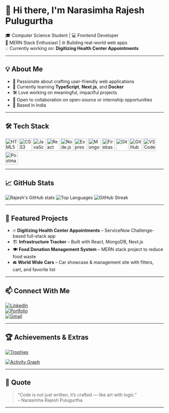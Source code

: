 # 👋 Hi there, I'm Narasimha Rajesh Pulugurtha

🎓 Computer Science Student | 💻 Frontend Developer  
🚀 MERN Stack Enthusiast | 🌐 Building real-world web apps  
💡 Currently working on: **Digitizing Health Center Appointments**

---

## 💡 About Me

- 🎯 Passionate about crafting user-friendly web applications
- 🌱 Currently learning **TypeScript**, **Next.js**, and **Docker**
- 🛠️ Love working on meaningful, impactful projects
- 🤝 Open to collaboration on open-source or internship opportunities
- 📍 Based in India

---

## 🛠️ Tech Stack

<p align="left">
  <img src="https://cdn.jsdelivr.net/gh/devicons/devicon/icons/html5/html5-original.svg" width="40" alt="HTML5" />
  <img src="https://cdn.jsdelivr.net/gh/devicons/devicon/icons/css3/css3-original.svg" width="40" alt="CSS3" />
  <img src="https://cdn.jsdelivr.net/gh/devicons/devicon/icons/javascript/javascript-original.svg" width="40" alt="JavaScript" />
  <img src="https://cdn.jsdelivr.net/gh/devicons/devicon/icons/react/react-original.svg" width="40" alt="React" />
  <img src="https://cdn.jsdelivr.net/gh/devicons/devicon/icons/nodejs/nodejs-original.svg" width="40" alt="Node.js" />
  <img src="https://cdn.jsdelivr.net/gh/devicons/devicon/icons/express/express-original.svg" width="40" alt="Express" />
  <img src="https://cdn.jsdelivr.net/gh/devicons/devicon/icons/mongodb/mongodb-original.svg" width="40" alt="MongoDB" />
  <img src="https://cdn.jsdelivr.net/gh/devicons/devicon/icons/firebase/firebase-plain.svg" width="40" alt="Firebase" />
  <img src="https://cdn.jsdelivr.net/gh/devicons/devicon/icons/git/git-original.svg" width="40" alt="Git" />
  <img src="https://cdn.jsdelivr.net/gh/devicons/devicon/icons/github/github-original.svg" width="40" alt="GitHub" />
  <img src="https://cdn.jsdelivr.net/gh/devicons/devicon/icons/vscode/vscode-original.svg" width="40" alt="VS Code" />
  <img src="https://cdn.jsdelivr.net/gh/devicons/devicon/icons/postman/postman-original.svg" width="40" alt="Postman" />
</p>

---

## 📈 GitHub Stats

![Rajesh's GitHub stats](https://github-readme-stats.vercel.app/api?username=NarasimhaRajeshPulugurtha&show_icons=true&theme=tokyonight)
![Top Languages](https://github-readme-stats.vercel.app/api/top-langs/?username=NarasimhaRajeshPulugurtha&layout=compact&theme=tokyonight)
![GitHub Streak](https://streak-stats.demolab.com?user=NarasimhaRajeshPulugurtha&theme=tokyonight)

---

## 🚀 Featured Projects

- 🔥 **Digitizing Health Center Appointments** – ServiceNow Challenge-based full-stack app
- 🏗️ **Infrastructure Tracker** – Built with React, MongoDB, Next.js
- 🍽️ **Food Donation Management System** – MERN stack project to reduce food waste
- 🚘 **World Wide Cars** – Car showcase & management site with filters, cart, and favorite list

---

## 📫 Connect With Me

[![LinkedIn](https://img.shields.io/badge/-LinkedIn-blue?style=flat-square&logo=linkedin)](https://linkedin.com/in/your-link)  
[![Portfolio](https://img.shields.io/badge/-Portfolio-000?style=flat-square&logo=dev.to)](https://yourportfolio.com)  
[![Gmail](https://img.shields.io/badge/-Email-D14836?style=flat-square&logo=gmail&logoColor=white)](mailto:your.email@gmail.com)

---

## 🏆 Achievements & Extras

[![Trophies](https://github-profile-trophy.vercel.app/?username=NarasimhaRajeshPulugurtha&theme=tokyonight)](https://github.com/ryo-ma/github-profile-trophy)

[![Activity Graph](https://github-readme-activity-graph.cyclic.app/graph?username=NarasimhaRajeshPulugurtha&theme=tokyo-night)](https://github.com/Ashutosh00710/github-readme-activity-graph)

---

## 📜 Quote

> "Code is not just written, it’s crafted — like art with logic."  
> – Narasimha Rajesh Pulugurtha

---

